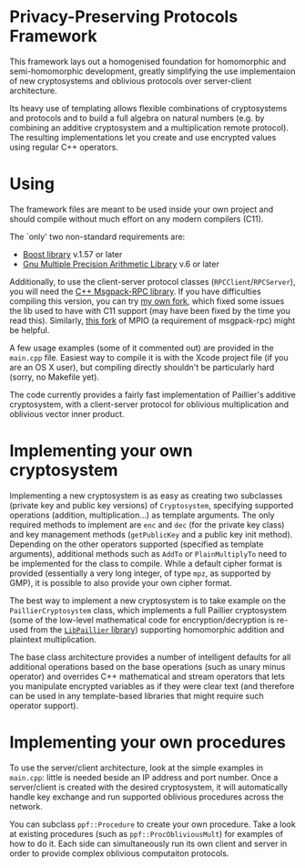 # Privacy-Preserving Protocols Framework

This framework lays out a homogenised foundation for homomorphic and semi-homomorphic development, greatly simplifying the use implementaion of new cryptosystems and oblivious protocols over server-client architecture.

Its heavy use of templating allows flexible combinations of cryptosystems and protocols and to build a full algebra on natural numbers (e.g. by combining an additive cryptosystem and a multiplication remote protocol). The resulting implementations let you create and use encrypted values using regular C++ operators.

# Using

The framework files are meant to be used inside your own project and should compile without much effort on any modern compilers (C11).

The `only' two non-standard requirements are:

- [Boost library](http://www.boost.org) v.1.57 or later
- [Gnu Multiple Precision Arithmetic Library](https://gmplib.org) v.6 or later

Additionally, to use the client-server protocol classes (`RPCClient`/`RPCServer`), you will need the [C++ Msgpack-RPC library](https://github.com/jubatus/jubatus-msgpack-rpc/tree/master/cpp). If you have difficulties compiling this version, you can try [my own fork](https://github.com/david-duverle/msgpack-rpc-cpp), which fixed some issues the lib used to have with C11 support (may have been fixed by the time you read this). Similarly, [this fork](https://github.com/david-duverle/mpio) of MPIO (a requirement of msgpack-rpc) might be helpful.

A few usage examples (some of it commented out) are provided in the `main.cpp` file. Easiest way to compile it is with the Xcode project file (if you are an OS X user), but compiling directly shouldn't be particularly hard (sorry, no Makefile yet).

The code currently provides a fairly fast implementation of Paillier's additive cryptosystem, with a client-server protocol for oblivious multiplication and oblivious vector inner product.

# Implementing your own cryptosystem

Implementing a new cryptosystem is as easy as creating two subclasses (private key and public key versions) of `Cryptosystem`, specifying supported operations (addition, multiplication…) as template arguments. The only required methods to implement are `enc` and `dec` (for the private key class) and key management methods (`getPublicKey` and a public key init method). Depending on the other operators supported (specified as template arguments), additional methods such as `AddTo` or `PlainMultiplyTo` need to be implemented for the class to compile. While a default cipher format is provided (essentially a very long integer, of type `mpz`, as supported by GMP), it is possible to also provide your own cipher format.

The best way to implement a new cryptosystem is to take example on the `PaillierCryptosystem` class, which implements a full Paillier cryptosystem (some of the low-level mathematical code for encryption/decryption is re-used from the [`LibPaillier` library](http://acsc.cs.utexas.edu/libpaillier/)) supporting homomorphic addition and plaintext multiplication.

The base class architecture provides a number of intelligent defaults for all additional operations based on the base operations (such as unary minus operator) and overrides C++ mathematical and stream operators that lets you manipulate encrypted variables as if they were clear text (and therefore can be used in any template-based libraries that might require such operator support).

# Implementing your own procedures

To use the server/client architecture, look at the simple examples in `main.cpp`: little is needed beside an IP address and port number. Once a server/client is created with the desired cryptosystem, it will automatically handle key exchange and run supported oblivious procedures across the network.

You can subclass `ppf::Procedure` to create your own procedure. Take a look at existing procedures (such as `ppf::ProcObliviousMult`) for examples of how to do it. Each side can simultaneously run its own client and server in order to provide complex oblivious computaiton protocols.
